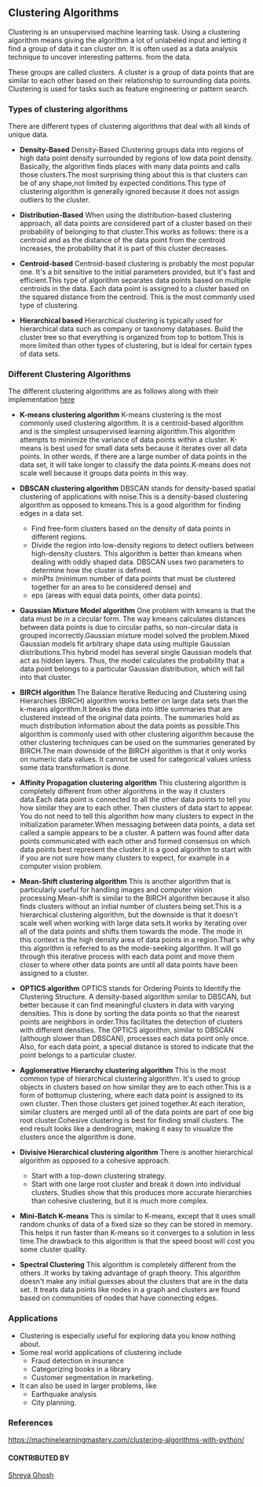 ## Clustering Algorithms

Clustering is an unsupervised machine learning task. Using a clustering algorithm means giving the algorithm a lot of unlabeled input and letting it find a group of data it can cluster on. It is often used as a data analysis technique to uncover interesting patterns. from the data.

These groups are called clusters. A cluster is a group of data points that are similar to each other based on their relationship to surrounding data points. Clustering is used for tasks such as feature engineering or pattern search.

### Types of clustering algorithms

There are different types of clustering algorithms that deal with all kinds of unique data.

- **Density-Based**
  Density-Based Clustering groups data into regions of high data point density surrounded by regions of low data point density. Basically, the algorithm finds places with many data points and calls those clusters.The most surprising thing about this is that clusters can be of any shape,not limited by expected conditions.This type of clustering algorithm is generally ignored because it does not assign outliers to the cluster.

- **Distribution-Based**
  When using the distribution-based clustering approach, all data points are considered part of a cluster based on their probability of belonging to that cluster.This works as follows: there is a centroid and as the distance of the data point from the centroid increases, the probability that it is part of this cluster decreases.

- **Centroid-based**
  Centroid-based clustering is probably the most popular one. It's a bit sensitive to the initial parameters provided, but it's fast and efficient.This type of algorithm separates data points based on multiple centroids in the data. Each data point is assigned to a cluster based on the squared distance from the centroid. This is the most commonly used type of clustering.

- **Hierarchical based**
  Hierarchical clustering is typically used for hierarchical data such as company or taxonomy databases. Build the cluster tree so that everything is organized from top to bottom.This is more limited than other types of clustering, but is ideal for certain types of data sets.

### Different Clustering Algorithms

The different clustering algorithms are as follows along with their implementation [here](./Clustering_Algorithms.ipynb)

- **K-means clustering algorithm**
  K-means clustering is the most commonly used clustering algorithm. It is a centroid-based algorithm and is the simplest unsupervised learning algorithm.This algorithm attempts to minimize the variance of data points within a cluster. K-means is best used for small data sets because it iterates over all data points. In other words, if there are a large number of data points in the data set, it will take longer to classify the data points.K-means does not scale well because it groups data points in this way.

- **DBSCAN clustering algorithm**
  DBSCAN stands for density-based spatial clustering of applications with noise.This is a density-based clustering algorithm as opposed to kmeans.This is a good algorithm for finding edges in a data set.

  - Find free-form clusters based on the density of data points in different regions.
  - Divide the region into low-density regions to detect outliers between high-density clusters.
    This algorithm is better than kmeans when dealing with oddly shaped data.
    DBSCAN uses two parameters to determine how the cluster is defined.
  - minPts (minimum number of data points that must be clustered together for an area to be considered dense) and
  - eps (areas with equal data points, other data points).

- **Gaussian Mixture Model algorithm**
  One problem with kmeans is that the data must be in a circular form. The way kmeans calculates distances between data points is due to circular paths, so non-circular data is grouped incorrectly.Gaussian mixture model solved the problem.Mixed Gaussian models fit arbitrary shape data using multiple Gaussian distributions.This hybrid model has several single Gaussian models that act as hidden layers. Thus, the model calculates the probability that a data point belongs to a particular Gaussian distribution, which will fall into that cluster.

- **BIRCH algorithm**
  The Balance Iterative Reducing and Clustering using Hierarchies (BIRCH) algorithm works better on large data sets than the k-means algorithm.It breaks the data into little summaries that are clustered instead of the original data points. The summaries hold as much distribution information about the data points as possible.This algorithm is commonly used with other clustering algorithm because the other clustering techniques can be used on the summaries generated by BIRCH.The main downside of the BIRCH algorithm is that it only works on numeric data values. It cannot be used for categorical values ​​unless some data transformation is done.

- **Affinity Propagation clustering algorithm**
  This clustering algorithm is completely different from other algorithms in the way it clusters data.Each data point is connected to all the other data points to tell you how similar they are to each other. Then clusters of data start to appear. You do not need to tell this algorithm how many clusters to expect in the initialization parameter.When messaging between data points, a data set called a sample appears to be a cluster. A pattern was found after data points communicated with each other and formed consensus on which data points best represent the cluster.It is a good algorithm to start with if you are not sure how many clusters to expect, for example in a computer vision problem.

- **Mean-Shift clustering algorithm**
  This is another algorithm that is particularly useful for handling images and computer vision processing.Mean-shift is similar to the BIRCH algorithm because it also finds clusters without an initial number of clusters being set.This is a hierarchical clustering algorithm, but the downside is that it doesn't scale well when working with large data sets.It works by iterating over all of the data points and shifts them towards the mode. The mode in this context is the high density area of data points in a region.That's why this algorithm is referred to as the mode-seeking algorithm. It will go through this iterative process with each data point and move them closer to where other data points are until all data points have been assigned to a cluster.

- **OPTICS algorithm**
  OPTICS stands for Ordering Points to Identify the Clustering Structure. A density-based algorithm similar to DBSCAN, but better because it can find meaningful clusters in data with varying densities. This is done by sorting the data points so that the nearest points are neighbors in order.This facilitates the detection of clusters with different densities. The OPTICS algorithm, similar to DBSCAN (although slower than DBSCAN), processes each data point only once. Also, for each data point, a special distance is stored to indicate that the point belongs to a particular cluster.

- **Agglomerative Hierarchy clustering algorithm**
  This is the most common type of hierarchical clustering algorithm. It's used to group objects in clusters based on how similar they are to each other.This is a form of bottomup clustering, where each data point is assigned to its own cluster. Then those clusters get joined together.At each iteration, similar clusters are merged until all of the data points are part of one big root cluster.Cohesive clustering is best for finding small clusters. The end result looks like a dendrogram, making it easy to visualize the clusters once the algorithm is done.

- **Divisive Hierarchical clustering algorithm**
  There is another hierarchical algorithm as opposed to a cohesive approach.

  - Start with a top-down clustering strategy.
  - Start with one large root cluster and break it down into individual clusters.
    Studies show that this produces more accurate hierarchies than cohesive clustering, but it is much more complex.

- **Mini-Batch K-means**
  This is similar to K-means, except that it uses small random chunks of data of a fixed size so they can be stored in memory. This helps it run faster than K-means so it converges to a solution in less time.The drawback to this algorithm is that the speed boost will cost you some cluster quality.

- **Spectral Clustering**
  This algorithm is completely different from the others .It works by taking advantage of graph theory. This algorithm doesn't make any initial guesses about the clusters that are in the data set. It treats data points like nodes in a graph and clusters are found based on communities of nodes that have connecting edges.

### Applications

- Clustering is especially useful for exploring data you know nothing about.
- Some real world applications of clustering include
  - Fraud detection in insurance
  - Categorizing books in a library
  - Customer segmentation in marketing.
- It can also be used in larger problems, like
  - Earthquake analysis
  - City planning.

### References

https://machinelearningmastery.com/clustering-algorithms-with-python/

#### CONTRIBUTED BY

[Shreya Ghosh](https://github.com/shreya024)
